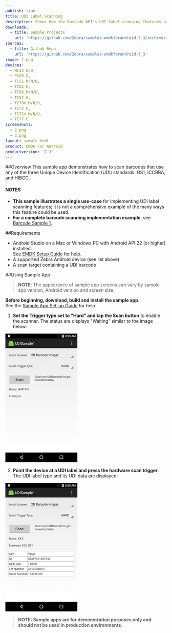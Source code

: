 ```yaml
---
publish: true
title: UDI Label Scanning
description: Shows how the Barcode API's UDI label scanning features are used.
downloads:
  - title: Sample Projects
    url: 'https://github.com/Zebra/samples-emdkforandroid-7_3/archive/master.zip'
sources:
  - title: Github Repo
    url: 'https://github.com/Zebra/samples-emdkforandroid-7_3'
image: 1.png
devices:
  - MC33 N/O,
  - PS20 O,
  - TC51 M/N/O,
  - TC52 O, 
  - TC56 M/N/O,
  - TC57 O,
  - TC70x M/N/O,
  - TC72 O, 
  - TC75x M/N/O, 
  - TC77 O
screenshots:
  - 2.png
  - 3.png
layout: sample.html
product: EMDK For Android
productversion: '7.3'
---
```



##Overview
This sample app demonstrates how to scan barcodes that use any of the three Unique Device Identification (UDI) standards: GS1, ICCBBA, and HIBCC.

#### NOTES
* **This sample illustrates a single use-case** for implementing UDI label scanning features; it is not a comprehensive example of the many ways this feature could be used. 
* **For a complete barcode scanning implementation example**, see [Barcode Sample 1](../barcode).

##Requirements
* Android Studio on a Mac or Windows PC with Android API 22 (or higher) installed.<br>See [EMDK Setup Guide](../../guide/setup) for help. 
* A supported Zebra Android device (see list above)
* A scan target containing a UDI barcode

##Using Sample App

>**NOTE**: The appearance of sample app screens can vary by sample app version, Android version and screen size.

**Before beginning, download, build and install the sample app**.<br> See the [Sample App Set-up Guide](../../guide/emdksamples_androidstudio) for help. 

1. **Set the Trigger type set to "Hard" and tap the Scan button** to enable the scanner. The status are displays "Waiting" similar to the image below:

  <img alt="image" style="height:400px" src="2.png"/><br>

2.  **Point the device at a UDI label and press the hardware scan trigger**. The UDI label type and its UDI data are displayed:

  <img alt="image" style="height:400px" src="3.png"/>

> **NOTE: Sample apps are for demonstration purposes only and should not be used in production environments**.

